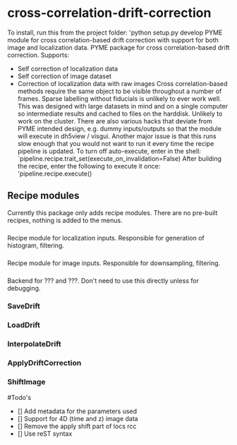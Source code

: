 # cross-correlation-drift-correction
To install, run this from the project folder:
'python setup.py develop
PYME module for cross correlation-based drift correction with support for both image and localization data.
PYME package for cross correlation-based drift correction.
Supports:
- Self correction of localization data
- Self correction of image dataset
- Correction of localization data with raw images
Cross correlation-based methods require the same object to be visible throughout a number of frames. Sparse labelling without fiducials is unlikely to ever work well.
This was designed with large datasets in mind and on a single computer so intermediate results and cached to files on the harddisk. Unlikely to work on the cluster.
There are also various hacks that deviate from PYME intended design, e.g. dummy inputs/outputs so that the module will execute in dh5view / visgui.
Another major issue is that this runs slow enough that you would not want to run it every time the recipe pipeline is updated. To turn off auto-execute, enter in the shell:
`pipeline.recipe.trait_set(execute_on_invalidation=False)
After building the recipe, enter the following to execute it once:
'pipeline.recipe.execute()
## Recipe modules
Currently this package only adds recipe modules. There are no pre-built recipes, nothing is added to the menus.
###
Recipe module for localization inputs. Responsible for generation of histogram, filtering.
###
Recipe module for image inputs. Responsible for downsampling, filtering.
###
Backend for ??? and ???. Don't need to use this directly unless for debugging.
### SaveDrift
### LoadDrift
### InterpolateDrift
### ApplyDriftCorrection
### ShiftImage
#Todo's
- [] Add metadata for the parameters used
- [] Support for 4D (time and z) image data
- [] Remove the apply shift part of locs rcc
- [] Use reST syntax